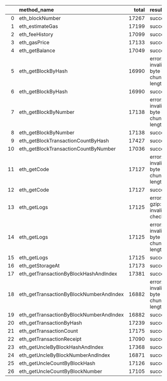 |    | method_name                             |   total | result                              |   count |   percentage |
|---:|:----------------------------------------|--------:|:------------------------------------|--------:|-------------:|
|  0 | eth_blockNumber                         |   17267 | success                             |   17267 |  1           |
|  1 | eth_estimateGas                         |   17199 | success                             |   17199 |  1           |
|  2 | eth_feeHistory                          |   17099 | success                             |   17099 |  1           |
|  3 | eth_gasPrice                            |   17133 | success                             |   17133 |  1           |
|  4 | eth_getBalance                          |   17049 | success                             |   17049 |  1           |
|  5 | eth_getBlockByHash                      |   16990 | error: invalid byte in chunk length |     102 |  0.00600353  |
|  6 | eth_getBlockByHash                      |   16990 | success                             |   16888 |  0.993996    |
|  7 | eth_getBlockByNumber                    |   17138 | error: invalid byte in chunk length |      29 |  0.00169215  |
|  8 | eth_getBlockByNumber                    |   17138 | success                             |   17109 |  0.998308    |
|  9 | eth_getBlockTransactionCountByHash      |   17427 | success                             |   17427 |  1           |
| 10 | eth_getBlockTransactionCountByNumber    |   17036 | success                             |   17036 |  1           |
| 11 | eth_getCode                             |   17127 | error: invalid byte in chunk length |      96 |  0.00560518  |
| 12 | eth_getCode                             |   17127 | success                             |   17031 |  0.994395    |
| 13 | eth_getLogs                             |   17125 | error: gzip: invalid checksum       |      88 |  0.00513869  |
| 14 | eth_getLogs                             |   17125 | error: invalid byte in chunk length |      89 |  0.00519708  |
| 15 | eth_getLogs                             |   17125 | success                             |   16948 |  0.989664    |
| 16 | eth_getStorageAt                        |   17173 | success                             |   17173 |  1           |
| 17 | eth_getTransactionByBlockHashAndIndex   |   17381 | success                             |   17381 |  1           |
| 18 | eth_getTransactionByBlockNumberAndIndex |   16882 | error: invalid byte in chunk length |       1 |  5.92347e-05 |
| 19 | eth_getTransactionByBlockNumberAndIndex |   16882 | success                             |   16881 |  0.999941    |
| 20 | eth_getTransactionByHash                |   17239 | success                             |   17239 |  1           |
| 21 | eth_getTransactionCount                 |   17175 | success                             |   17175 |  1           |
| 22 | eth_getTransactionReceipt               |   17090 | success                             |   17090 |  1           |
| 23 | eth_getUncleByBlockHashAndIndex         |   17368 | success                             |   17368 |  1           |
| 24 | eth_getUncleByBlockNumberAndIndex       |   16871 | success                             |   16871 |  1           |
| 25 | eth_getUncleCountByBlockHash            |   17126 | success                             |   17126 |  1           |
| 26 | eth_getUncleCountByBlockNumber          |   17105 | success                             |   17105 |  1           |